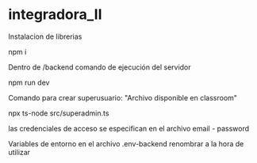 # integradora_II

Instalacion de librerias

npm i

Dentro de /backend
comando de ejecución del servidor 

npm run dev

Comando para crear superusuario:
"Archivo disponible en classroom"

npx ts-node src/superadmin.ts

las credenciales de acceso se especifican en el archivo
email - password 

Variables de entorno en el archivo .env-backend
renombrar a la hora de utilizar